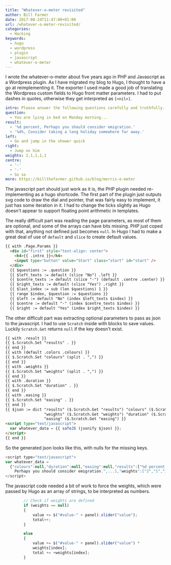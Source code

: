 ```yaml
---
title: "Whatever-o-meter revisited"
author: Bill Farmer
date: 2017-08-24T11:47:00+01:00
url: /whatever-o-meter-revisited/
categories:
  - Hacking
keywords:
  - hugo
  - wordpress
  - plugin
  - javascript
  - whatever-o-meter
---
```


I wrote the whatever-o-meter about five years ago in PHP and
Javascript as a Wordpress plugin. As I have migrated my blog to Hugo,
I thought to have a go at reimplementing it. The exporter I used made
a good job of translating the Wordpress custom fields to Hugo front
matter parameters. I had to put dashes in quotes, otherwise they get
interpreted as `[<nil>]`.

```yaml
intro: Please answer the following questions carefully and truthfully.
question:
  - You are lying in bed on Monday morning...
result:
  - '%d percent, Perhaps you should consider emigration.'
  - '%d%, Consider taking a long holiday somewhere far away.'
left:
  - Go and jump in the shower quick
right:
  - Jump on him
weights: 2,1,1,1,1
centre:
  - '-'
  - '-'
  - So so
more: https://billthefarmer.github.io/blog/morris-o-meter
```

The javascript part should just work as it is, the PHP plugin needed
re-implementing as a hugo shortcode. The first part of the plugin just
outputs svg code to draw the dial and pointer, that was fairly easy to
implement, it just has some iteration in it. I had to change the ticks
slightly as Hugo doesn't appear to support floating point arithmetic
in templates.

The really difficult part was reading the page parameters, as most of
them are optional, and some of the arrays can have bits missing. PHP
just coped with that, anything not defined just becomes `null`. In
Hugo I had to make a great deal of use of `default` and `slice` to
create default values.

```html
{{ with .Page.Params }}
  <div id="first" style="text-align: center">
    <h4>{{ .intro }}</h4>
    <input type="button" value="Start" class="start" id="start" />
  </div>
  {{ $questions := .question }}
  {{ $left_texts := default (slice "No") .left }}
  {{ $centre_texts := default (slice "-") (default .centre .center) }}
  {{ $right_texts := default (slice "Yes") .right }}
  {{ $last_index := sub (len $questions) 1 }}
  {{ range $index, $question := $questions }}
  {{ $left := default "No" (index $left_texts $index) }}
  {{ $centre := default "-" (index $centre_texts $index) }}
  {{ $right := default "Yes" (index $right_texts $index) }}
```

The other difficult part was extracting optional parameters to pass as
json to the javascript. I had to use `Scratch` inside with blocks to
save values. Luckily `Scratch.Get` returns `null` if the key doesn't
exist.

```html
{{ with .result }}
{{ $.Scratch.Set "results" . }}
{{ end }}
{{ with (default .colors .colours) }}
{{ $.Scratch.Set "colours" (split . ",") }}
{{ end }}
{{ with .weights }}
{{ $.Scratch.Set "weights" (split . ",") }}
{{ end }}
{{ with .duration }}
{{ $.Scratch.Set "duration" . }}
{{ end }}
{{ with .easing }}
{{ $.Scratch.Set "easing" . }}
{{ end }}
{{ $json := dict "results" ($.Scratch.Get "results") "colours" ($.Scratch.Get "colours")
                 "weights" ($.Scratch.Get "weights") "duration" ($.Scratch.Get "duration")
                 "easing" ($.Scratch.Get "easing") }}
<script type="text/javascript">
  var whatever_data = {{ safeJS (jsonify $json) }};
</script>
{{ end }}
```

So the generated json looks like this, with nulls for the missing keys.

```javascript
<script type="text/javascript">
var whatever_data =
  {"colours":null,"duration":null,"easing":null,"results":["%d percent,
    Perhaps you should consider emigration.",...],"weights":["2","1","1","1","1"]};
</script>
```

The javascript code needed a bit of work to force the weights, which
were passed by Hugo as an array of strings, to be interpreted as numbers.

```javascript
        // Check if weights are defined
        if (weights == null)
        {
            value += $("#value-" + panel).slider("value");
            total++;
        }

        else
        {
            value += $("#value-" + panel).slider("value") *
	        weights[index];
            total += +weights[index];
        }
```
